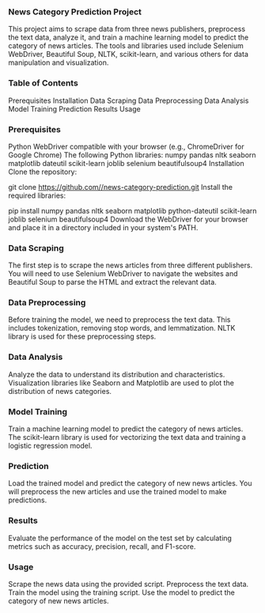 ### **News Category Prediction Project**
This project aims to scrape data from three news publishers, preprocess the text data, analyze it, and train a machine learning model to predict the category of news articles. The tools and libraries used include Selenium WebDriver, Beautiful Soup, NLTK, scikit-learn, and various others for data manipulation and visualization.

### **Table of Contents**
Prerequisites
Installation
Data Scraping
Data Preprocessing
Data Analysis
Model Training
Prediction
Results
Usage

### **Prerequisites**
Python
WebDriver compatible with your browser (e.g., ChromeDriver for Google Chrome)
The following Python libraries:
numpy
pandas
nltk
seaborn
matplotlib
dateutil
scikit-learn
joblib
selenium
beautifulsoup4
Installation
Clone the repository:

git clone https://github.com//news-category-prediction.git
Install the required libraries:

pip install numpy pandas nltk seaborn matplotlib python-dateutil scikit-learn joblib selenium beautifulsoup4
Download the WebDriver for your browser and place it in a directory included in your system's PATH.

### **Data Scraping**
The first step is to scrape the news articles from three different publishers. You will need to use Selenium WebDriver to navigate the websites and Beautiful Soup to parse the HTML and extract the relevant data.

### **Data Preprocessing**
Before training the model, we need to preprocess the text data. This includes tokenization, removing stop words, and lemmatization. NLTK library is used for these preprocessing steps.

### **Data Analysis**
Analyze the data to understand its distribution and characteristics. Visualization libraries like Seaborn and Matplotlib are used to plot the distribution of news categories.

### **Model Training**
Train a machine learning model to predict the category of news articles. The scikit-learn library is used for vectorizing the text data and training a logistic regression model.

### **Prediction**
Load the trained model and predict the category of new news articles. You will preprocess the new articles and use the trained model to make predictions.

### **Results**
Evaluate the performance of the model on the test set by calculating metrics such as accuracy, precision, recall, and F1-score.

### **Usage**
Scrape the news data using the provided script.
Preprocess the text data.
Train the model using the training script.
Use the model to predict the category of new news articles.
